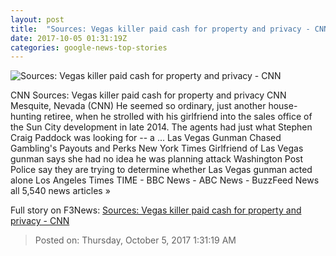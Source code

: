 ```yaml
---
layout: post
title:  "Sources: Vegas killer paid cash for property and privacy - CNN"
date: 2017-10-05 01:31:19Z
categories: google-news-top-stories
---
```


![Sources: Vegas killer paid cash for property and privacy - CNN](http://i2.cdn.cnn.com/cnnnext/dam/assets/171002113439-01-stephen-paddock-file-super-tease.jpg)

CNN Sources: Vegas killer paid cash for property and privacy CNN Mesquite, Nevada (CNN) He seemed so ordinary, just another house-hunting retiree, when he strolled with his girlfriend into the sales office of the Sun City development in late 2014. The agents had just what Stephen Craig Paddock was looking for -- a ... Las Vegas Gunman Chased Gambling's Payouts and Perks New York Times Girlfriend of Las Vegas gunman says she had no idea he was planning attack Washington Post Police say they are trying to determine whether Las Vegas gunman acted alone Los Angeles Times TIME - BBC News - ABC News - BuzzFeed News all 5,540 news articles »


Full story on F3News: [Sources: Vegas killer paid cash for property and privacy - CNN](http://www.f3nws.com/n/hYm3QB)

> Posted on: Thursday, October 5, 2017 1:31:19 AM
